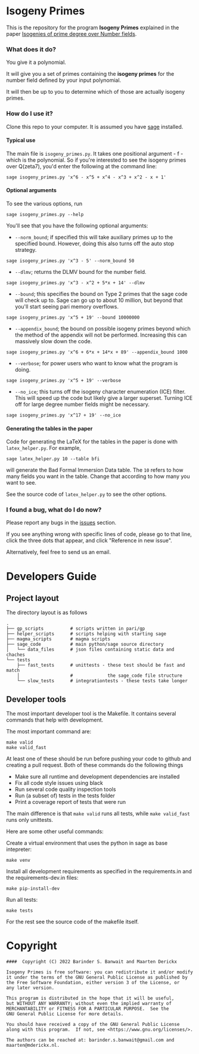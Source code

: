 # Isogeny Primes

This is the repository for the program **Isogeny Primes** explained in the paper [Isogenies of prime degree over Number fields](https://arxiv.org/abs/2101.02673).

### What does it do?

You give it a polynomial.

It will give you a set of primes containing the **isogeny primes** for the number field defined by your input polynomial.

It will then be up to you to determine which of those are actually isogeny primes.

### How do I use it?

Clone this repo to your computer. It is assumed you have [sage](https://sagemath.org/) installed.

#### Typical use

The main file is `isogeny_primes.py`. It takes one positional argument - f - which is the polynomial. So if you're interested to see the isogeny primes over Q(zeta7), you'd enter the following at the command line:

```
sage isogeny_primes.py 'x^6 - x^5 + x^4 - x^3 + x^2 - x + 1'
```

#### Optional arguments

To see the various options, run

```
sage isogeny_primes.py --help
```

You'll see that you have the following optional arguments:

 - `--norm_bound`; if specified this will take auxiliary primes up to the specified bound. However, doing this also turns off the auto stop strategy.

 ```
sage isogeny_primes.py 'x^3 - 5' --norm_bound 50
```

 - `--dlmv`; returns the DLMV bound for the number field.

```
sage isogeny_primes.py 'x^3 - x^2 + 5*x + 14' --dlmv
```

 - `--bound`; this specifies the bound on Type 2 primes that the sage code will check up to. Sage can go up to about 10 million, but beyond that you'll start seeing pari memory overflows.

```
sage isogeny_primes.py 'x^5 + 19' --bound 10000000
```

 - `--appendix_bound`; the bound on possible isogeny primes beyond which the method of the appendix will not be performed. Increasing this can massively slow down the code.

```
sage isogeny_primes.py 'x^6 + 6*x + 14*x + 89' --appendix_bound 1000
```

 - `--verbose`; for power users who want to know what the program is doing.

```
sage isogeny_primes.py 'x^5 + 19' --verbose
```

 - `--no_ice`; this turns off the isogeny character enumeration (ICE) filter. This will speed up the code but likely give a larger superset. Turning ICE off for large degree number fields might be necessary.

```
sage isogeny_primes.py 'x^17 + 19' --no_ice
```

#### Generating the tables in the paper

Code for generating the LaTeX for the tables in the paper is done with `latex_helper.py`. For example,

```
sage latex_helper.py 10 --table bfi
```

will generate the Bad Formal Immersion Data table. The `10` refers to how many fields you want in the table. Change that according to how many you want to see.

See the source code of `latex_helper.py` to see the other options.


### I found a bug, what do I do now?

Please report any bugs in the [issues](https://github.com/isogeny_primes/isogeny_primes/issues) section.

If you see anything wrong with specific lines of code, please go to that line, click the three dots that appear, and click "Reference in new issue".

Alternatively, feel free to send us an email.

# Developers Guide

## Project layout
The directory layout is as follows

    .
    ├── gp_scripts          # scripts written in pari/gp
    ├── helper_scripts      # scripts helping with starting sage
    ├── magma_scripts       # magma scripts
    ├── sage_code           # main python/sage source directory
    │   └── data_files      # json files containing static data and chaches
    └── tests
        ├── fast_tests      # unittests - these test should be fast and match
        │                   #             the sage_code file structure
        └── slow_tests      # integrationtests - these tests take longer


## Developer tools

The most important developer tool is the Makefile. It contains several commands that help with development.

The most important command are:

    make valid
    make valid_fast

At least one of these should be run before pushing your code to github and
creating a pull request. Both of these commands do the following things

- Make sure all runtime and development dependencies are installed
- Fix all code style issues using black
- Run several code quality inspection tools
- Run (a subset of) tests in the tests folder
- Print a coverage report of tests that were run

The main difference is that `make valid` runs all tests, while `make valid_fast` runs only unittests.

Here are some other useful commands:

Create a virtual environment that uses the python in sage as base intepreter:

    make venv

Install all development requirements as specified in the requirements.in
and the requirements-dev.in files:

    make pip-install-dev

Run all tests:

    make tests

For the rest see the source code of the makefile itself.

# Copyright

    ####  Copyright (C) 2022 Barinder S. Banwait and Maarten Derickx

    Isogeny Primes is free software: you can redistribute it and/or modify
    it under the terms of the GNU General Public License as published by
    the Free Software Foundation, either version 3 of the License, or
    any later version.

    This program is distributed in the hope that it will be useful,
    but WITHOUT ANY WARRANTY; without even the implied warranty of
    MERCHANTABILITY or FITNESS FOR A PARTICULAR PURPOSE.  See the
    GNU General Public License for more details.

    You should have received a copy of the GNU General Public License
    along with this program.  If not, see <https://www.gnu.org/licenses/>.

    The authors can be reached at: barinder.s.banwait@gmail.com and
    maarten@mderickx.nl.